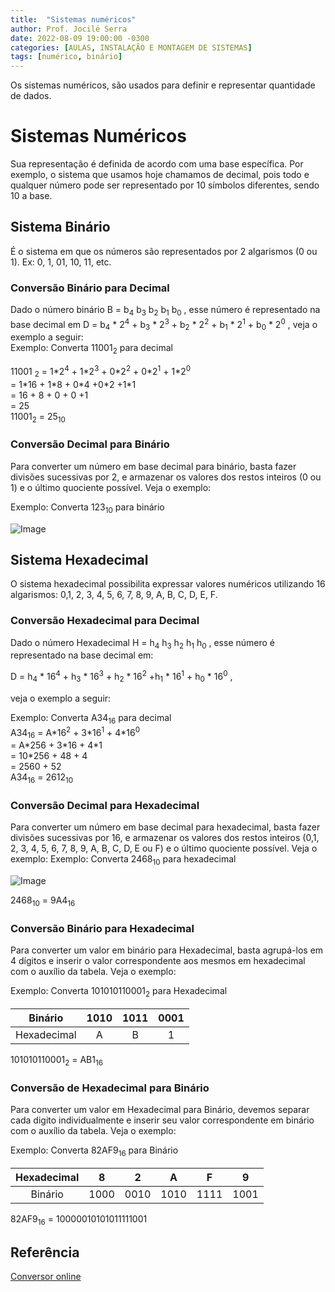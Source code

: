 ```yaml
---
title:  "Sistemas numéricos"
author: Prof. Jocilé Serra
date: 2022-08-09 19:00:00 -0300
categories: [AULAS, INSTALAÇÃO E MONTAGEM DE SISTEMAS]
tags: [numérico, binário]
---
```

Os sistemas numéricos, são usados para definir e representar quantidade de dados.

# Sistemas Numéricos
Sua representação é definida de acordo com uma base específica. Por exemplo, o sistema que usamos hoje chamamos de decimal, pois todo e qualquer número pode ser representado por 10 símbolos diferentes, sendo 10 a base.

## Sistema Binário
É o sistema em que os números são representados por 2 algarismos (0 ou 1). Ex: 0, 1, 01, 10, 11, etc.

### Conversão Binário para Decimal
Dado o número binário B = b<sub>4</sub> b<sub>3</sub> b<sub>2</sub> b<sub>1</sub> b<sub>0</sub> , esse número é representado na base decimal
em D = b<sub>4</sub> * 2<sup>4</sup> + b<sub>3</sub> * 2<sup>3</sup> + b<sub>2</sub> * 2<sup>2</sup> + b<sub>1</sub> * 2<sup>1</sup> + b<sub>0</sub> * 2<sup>0</sup> , 
veja o exemplo a seguir:\
Exemplo: Converta 11001<sub>2</sub> para decimal

11001 <sub>2</sub> = 1\*2<sup>4</sup> + 1\*2<sup>3</sup> + 0\*2<sup>2</sup> + 0\*2<sup>1</sup> + 1\*2<sup>0</sup>\
= 1\*16 + 1\*8 + 0\*4 +0\*2 +1\*1\
= 16 + 8 + 0 + 0 +1\
= 25\
11001<sub>2</sub> = 25<sub>10</sub>

### Conversão Decimal para Binário
Para converter um número em base decimal para binário, basta fazer divisões sucessivas por 2, e armazenar os valores dos restos inteiros (0 ou 1) e o último quociente possível. Veja o exemplo:

Exemplo: Converta 123<sub>10</sub> para binário

![Image](https://user-images.githubusercontent.com/45495068/183762583-225ca720-86dd-4ae7-893e-317a5eff01c8.png)

## Sistema Hexadecimal
O sistema hexadecimal possibilita expressar valores numéricos utilizando 16 algarismos: 0,1, 2, 3, 4, 5, 6, 7, 8, 9, A, B, C, D, E, F.

### Conversão Hexadecimal para Decimal
Dado o número Hexadecimal H = h<sub>4</sub> h<sub>3</sub> h<sub>2</sub> h<sub>1</sub> h<sub>0</sub> , esse número é representado na base decimal em:

D = h<sub>4</sub> * 16<sup>4</sup> + h<sub>3</sub> * 16<sup>3</sup> + h<sub>2</sub> * 16<sup>2</sup> +h<sub>1</sub> * 16<sup>1</sup> + h<sub>0</sub> * 16<sup>0</sup> , 

veja o exemplo a seguir:

Exemplo: Converta A34<sub>16</sub> para decimal\
A34<sub>16</sub> = A\*16<sup>2</sup> + 3\*16<sup>1</sup> + 4\*16<sup>0</sup>\
= A\*256 + 3\*16 + 4\*1\
= 10\*256 + 48 + 4\
= 2560 + 52\
A34<sub>16</sub> = 2612<sub>10</sub>

### Conversão Decimal para Hexadecimal
Para converter um número em base decimal para hexadecimal, basta fazer divisões sucessivas por 16, e armazenar os valores dos restos inteiros (0,1, 2, 3, 4, 5, 6, 7, 8, 9, A, B, C, D, E ou F) e o último quociente possível. Veja o exemplo:
Exemplo: Converta 2468<sub>10</sub> para hexadecimal

![Image](https://user-images.githubusercontent.com/45495068/183766269-8ea84b27-8851-4e58-9a65-368f67aed26f.png)

2468<sub>10</sub> = 9A4<sub>16</sub>

### Conversão Binário para Hexadecimal
Para converter um valor em binário para Hexadecimal, basta agrupá-los em 4 dígitos e inserir o valor correspondente aos mesmos em hexadecimal com o auxílio da tabela. Veja o exemplo:

Exemplo: Converta 101010110001<sub>2</sub> para Hexadecimal

| Binário | 1010 | 1011 | 0001 |
| :---: | :---: | :---: | :---: |
| Hexadecimal | A | B | 1 |

101010110001<sub>2</sub> = AB1<sub>16</sub>

### Conversão de Hexadecimal para Binário
Para converter um valor em Hexadecimal para Binário, devemos separar cada digito individualmente e inserir seu valor correspondente em binário com o auxílio da tabela. Veja o exemplo:

Exemplo: Converta 82AF9<sub>16</sub> para Binário

| Hexadecimal | 8 | 2 | A | F | 9 |
| :---: | :---: | :---: | :---: |  :---: |  :---: |
| Binário | 1000 | 0010 | 1010 | 1111 | 1001 |

82AF9<sub>16</sub> = 10000010101011111001

## Referência

[Conversor online](https://www.to-convert.com/pt/index.php#body)
